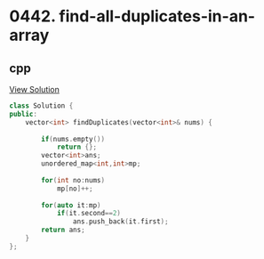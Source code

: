 # 0442. find-all-duplicates-in-an-array

## cpp

[View Solution](0442-find-all-duplicates-in-an-array.cpp)


```cpp
class Solution {
public:
    vector<int> findDuplicates(vector<int>& nums) {
        
        if(nums.empty())
            return {};
        vector<int>ans;
        unordered_map<int,int>mp;
        
        for(int no:nums)
            mp[no]++;
        
        for(auto it:mp)
            if(it.second==2)
                ans.push_back(it.first);
        return ans;
    }
};
```
